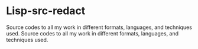 # Lisp-src-redact
Source codes to all my work in different formats, languages, and techniques used.
Source codes to all my work in different formats, languages, and techniques used.

